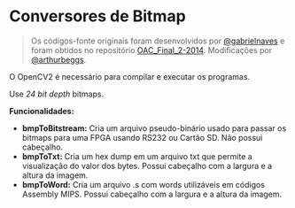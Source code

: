 # **Conversores de Bitmap**

> Os códigos-fonte originais foram desenvolvidos por [@gabrielnaves](https://github.com/gabrielnaves "@gabrielnaves GitHub Profile") e foram obtidos no repositório [OAC_Final_2-2014](https://github.com/gabrielnaves/OAC_Final_2-2014).
> Modificações por [@arthurbeggs](https://github.com/arthurbeggs "@arthurbeggs GitHub Profile").


O OpenCV2 é necessário para compilar e executar os programas.

Use *24 bit depth* bitmaps.

**Funcionalidades:**
* **bmpToBitstream:** Cria um arquivo pseudo-binário usado para passar os bitmaps para uma FPGA usando RS232 ou Cartão SD. Não possui cabeçalho.
* **bmpToTxt:** Cria um hex dump em um arquivo txt que permite a visualização do valor dos bytes. Possui cabeçalho com a largura e a altura da imagem.
* **bmpToWord:** Cria um arquivo .s com words utilizáveis em códigos Assembly MIPS. Possui cabeçalho com a largura e a altura da imagem.
